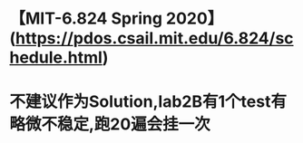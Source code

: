 # 【MIT-6.824 Spring 2020】(https://pdos.csail.mit.edu/6.824/schedule.html)

# 不建议作为Solution,lab2B有1个test有略微不稳定,跑20遍会挂一次